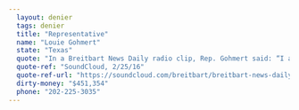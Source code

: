 ```yaml
---
  layout: denier
  tags: denier
  title: "Representative"
  name: "Louie Gohmert"
  state: "Texas"
  quote: "In a Breitbart News Daily radio clip, Rep. Gohmert said: “I also noticed, Steven, that it seems like when you hear somebody say over and over again that climate change is our biggest problem, they don’t know that climate has been changing a lot worse over all the millennia of mankind. In fact, I asked a witness, hey, is it as warm as it was back when Leif Erikson and the Norse came across to Greenland and had all those farms in Greenland? He said, it’s never gotten anywhere close to being that warm since then. Do we have any idea what kind of internal combustion engines they were using back then that was causing all this climate change?”"
  quote-ref: "SoundCloud, 2/25/16"
  quote-ref-url: "https://soundcloud.com/breitbart/breitbart-news-daily-congressman-louie-gohmert-february-25-2016"
  dirty-money: "$451,354"
  phone: "202-225-3035"
---
```

